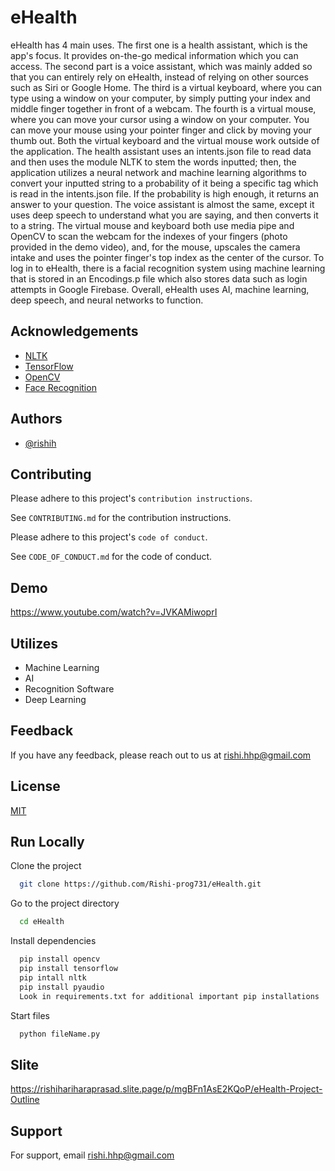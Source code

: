 # eHealth

eHealth has 4 main uses. The first one is a health assistant, which is the app's focus. It provides on-the-go medical information which you can access. The second part is a voice assistant, which was mainly added so that you can entirely rely on eHealth, instead of relying on other sources such as Siri or Google Home. The third is a virtual keyboard, where you can type using a window on your computer, by simply putting your index and middle finger together in front of a webcam. The fourth is a virtual mouse, where you can move your cursor using a window on your computer. You can move your mouse using your pointer finger and click by moving your thumb out. Both the virtual keyboard and the virtual mouse work outside of the application. The health assistant uses an intents.json file to read data and then uses the module NLTK to stem the words inputted; then, the application utilizes a neural network and machine learning algorithms to convert your inputted string to a probability of it being a specific tag which is read in the intents.json file. If the probability is high enough, it returns an answer to your question. The voice assistant is almost the same, except it uses deep speech to understand what you are saying, and then converts it to a string. The virtual mouse and keyboard both use media pipe and OpenCV to scan the webcam for the indexes of your fingers (photo provided in the demo video), and, for the mouse, upscales the camera intake and uses the pointer finger's top index as the center of the cursor. To log in to eHealth, there is a facial recognition system using machine learning that is stored in an Encodings.p file which also stores data such as login attempts in Google Firebase. Overall, eHealth uses AI, machine learning, deep speech, and neural networks to function.

## Acknowledgements

 - [NLTK](https://github.com/nltk/nltk)
 - [TensorFlow](https://github.com/tensorflow/tensorflow)
 - [OpenCV](https://github.com/opencv/opencv)
 - [Face Recognition](https://github.com/ageitgey/face_recognition)

## Authors

- [@rishih](https://www.github.com/Rishi-prog731)


## Contributing

Please adhere to this project's `contribution instructions`.

See `CONTRIBUTING.md` for the contribution instructions.

Please adhere to this project's `code of conduct`.

See `CODE_OF_CONDUCT.md` for the code of conduct.

## Demo

https://www.youtube.com/watch?v=JVKAMiwoprI  


## Utilizes

- Machine Learning
- AI
- Recognition Software
- Deep Learning


## Feedback

If you have any feedback, please reach out to us at rishi.hhp@gmail.com


## License

[MIT](https://choosealicense.com/licenses/mit/)


## Run Locally

Clone the project

```bash
  git clone https://github.com/Rishi-prog731/eHealth.git
```

Go to the project directory

```bash
  cd eHealth
```

Install dependencies

```bash
  pip install opencv
  pip install tensorflow
  pip intall nltk
  pip install pyaudio 
  Look in requirements.txt for additional important pip installations
```

Start files

```bash
  python fileName.py
```

## Slite

https://rishihariharaprasad.slite.page/p/mgBFn1AsE2KQoP/eHealth-Project-Outline


## Support

For support, email rishi.hhp@gmail.com

